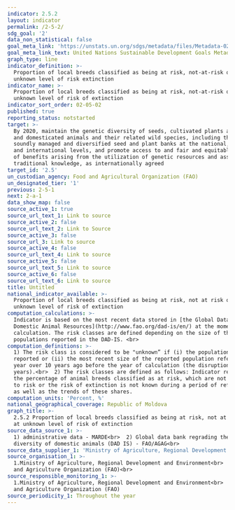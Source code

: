 ```yaml
---
indicator: 2.5.2
layout: indicator
permalink: /2-5-2/
sdg_goal: '2'
data_non_statistical: false
goal_meta_link: 'https://unstats.un.org/sdgs/metadata/files/Metadata-02-05-02.pdf'
goal_meta_link_text: United Nations Sustainable Development Goals Metadata (PDF 220 KB)
graph_type: line
indicator_definition: >-
  Proportion of local breeds classified as being at risk, not-at-risk or at
  unknown level of risk extinction
indicator_name: >-
  Proportion of local breeds classified as being at risk, not-at-risk or at
  unknown level of risk of extinction
indicator_sort_order: 02-05-02
published: true
reporting_status: notstarted
target: >-
  By 2020, maintain the genetic diversity of seeds, cultivated plants and farmed
  and domesticated animals and their related wild species, including through
  soundly managed and diversified seed and plant banks at the national, regional
  and international levels, and promote access to and fair and equitable sharing
  of benefits arising from the utilization of genetic resources and associated
  traditional knowledge, as internationally agreed
target_id: '2.5'
un_custodian_agency: Food and Agricultural Organization (FAO)
un_designated_tier: '1'
previous: 2-5-1
next: 2-a-1
data_show_map: false
source_active_1: true
source_url_text_1: Link to source
source_active_2: false
source_url_text_2: Link to Source
source_active_3: false
source_url_3: Link to source
source_active_4: false
source_url_text_4: Link to source
source_active_5: false
source_url_text_5: Link to source
source_active_6: false
source_url_text_6: Link to source
title: Untitled
national_indicator_available: >-
  Proportion of local breeds classified as being at risk, not at risk or at
  unknown level of risk of extinction
computation_calculations: >-
  Indicator is based on the most recent data stored in [the Global Data Bank for
  Domestic Animal Resources](http://www.fao.org/dad-is/en/) at the moment of
  calculation. The risk classes are defined depending on the size of the breed
  populations reported in the DAD-IS. <br>
computation_definitions: >-
  1) The risk class is considered to be "unknown” if (i) the population is not
  reported or (ii) the most recent size of the reported population refers to the
  year over 10 years ago before the year of calculation (the disruption point 10
  years).<br>  2) The risk classes are defined as follows: Indicator represent
  the percentage of animal breeds classified as at risk, which are not exposed
  to risk or the risk of extinction is not known during a period of reference,
  as well as the trends of these shares.
computation_units: 'Percent, %'
national_geographical_coverage: Republic of Moldova
graph_title: >-
  2.5.2 Proportion of local breeds classified as being at risk, not at risk or
  at unknown level of risk of extinction 
source_data_source_1: >-
  1) administrative data - MARDE<br>  2) Global data bank regrading the
  diversity of domestic animals (DAD IS) - FAO/AGAG<br> 
source_data_supplier_1: 'Ministry of Agriculture, Regional Development and Environment'
source_organisation_1: >-
  1.Ministry of Agriculture, Regional Development and Environment<br>  2.Food
  and Agriculture Organization (FAO)<br> 
source_responsible_monitoring_1: >-
  1.Ministry of Agriculture, Regional Development and Environment<br>  2.Food
  and Agriculture Organization (FAO)
source_periodicity_1: Throughout the year
---
```

